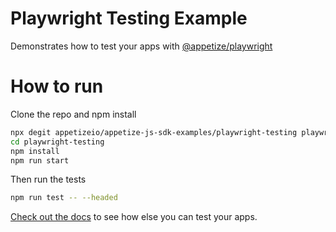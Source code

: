 # Playwright Testing Example

Demonstrates how to test your apps with [@appetize/playwright](https://docs.appetize.io/javascript-sdk/playwright)

# How to run

Clone the repo and npm install

```bash
npx degit appetizeio/appetize-js-sdk-examples/playwright-testing playwright-testing
cd playwright-testing
npm install
npm run start
```

Then run the tests

```bash
npm run test -- --headed
```

[Check out the docs](https://docs.appetize.io/javascript-sdk/playwright) to see how else you can
test your apps.